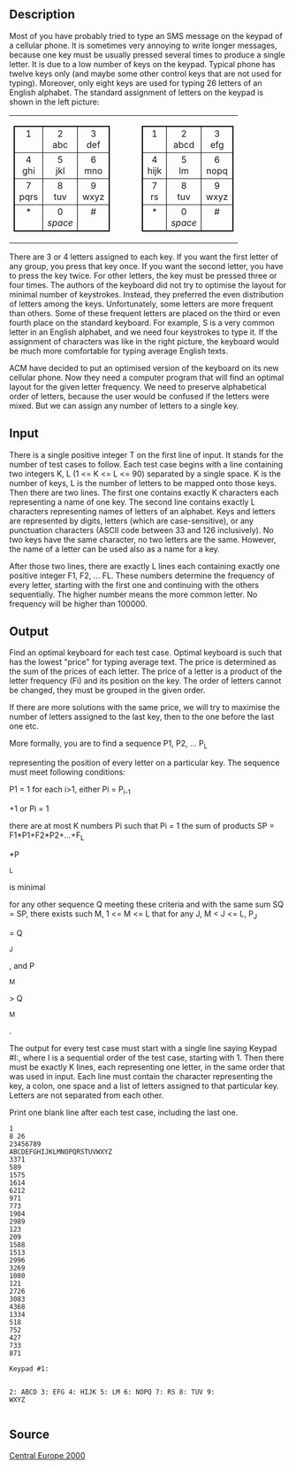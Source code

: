 <h2>Description</h2><p>Most of you have probably tried to type an SMS message on the keypad of a cellular phone. It is sometimes very annoying to write longer messages, because one key must be usually pressed several times to produce a single letter. It is due to a low number of keys on the keypad. Typical phone has twelve keys only (and maybe some other control keys that are not used for typing). Moreover, only eight keys are used for typing 26 letters of an English alphabet. The standard assignment of letters on the keypad is shown in the left picture: 
</p><table align="CENTER"><tbody><tr><td><table bordercolor="BLACK" cellpadding="3" cellspacing="0" border="1"><tbody><tr><td align="CENTER">1<br>&nbsp;</td><td align="CENTER">2<br>abc</td><td align="CENTER">3<br>def</td></tr><tr><td align="CENTER">4<br>ghi</td><td align="CENTER">5<br>jkl</td><td align="CENTER">6<br>mno</td></tr><tr><td align="CENTER">7<br>pqrs</td><td align="CENTER">8<br>tuv</td><td align="CENTER">9<br>wxyz</td></tr><tr><td align="CENTER">*<br>&nbsp;</td><td align="CENTER">0<br><em>space</em></td><td align="CENTER">#<br>&nbsp;</td></tr></tbody></table></td><td>&nbsp;&nbsp;&nbsp;&nbsp;&nbsp;&nbsp;</td><td><table bordercolor="BLACK" cellpadding="3" cellspacing="0" border="1"><tbody><tr><td align="CENTER">1<br>&nbsp;</td><td align="CENTER">2<br>abcd</td><td align="CENTER">3<br>efg</td></tr><tr><td align="CENTER">4<br>hijk</td><td align="CENTER">5<br>lm</td><td align="CENTER">6<br>nopq</td></tr><tr><td align="CENTER">7<br>rs</td><td align="CENTER">8<br>tuv</td><td align="CENTER">9<br>wxyz</td></tr><tr><td align="CENTER">*<br>&nbsp;</td><td align="CENTER">0<br><em>space</em></td><td align="CENTER">#<br>&nbsp;</td></tr></tbody></table></td></tr></tbody></table><p>
</p>There are 3 or 4 letters assigned to each key. If you want the first letter of any group, you press that key once. If you want the second letter, you have to press the key twice. For other letters, the key must be pressed three or four times. The authors of the keyboard did not try to optimise the layout for minimal number of keystrokes. Instead, they preferred the even distribution of letters among the keys. Unfortunately, some letters are more frequent than others. Some of these frequent letters are placed on the third or even fourth place on the standard keyboard. For example, S is a very common letter in an English alphabet, and we need four keystrokes to type it. If the assignment of characters was like in the right picture, the keyboard would be much more comfortable for typing average English texts. 

ACM have decided to put an optimised version of the keyboard on its new cellular phone. Now they need a computer program that will find an optimal layout for the given letter frequency. We need to preserve alphabetical order of letters, because the user would be confused if the letters were mixed. But we can assign any number of letters to a single key. 

<h2>Input</h2><p>There is a single positive integer T on the first line of input. It stands for the number of test cases to follow. Each test case begins with a line containing two integers K, L (1 &lt;= K &lt;= L &lt;= 90) separated by a single space. K is the number of keys, L is the number of letters to be mapped onto those keys. Then there are two lines. The first one contains exactly K characters each representing a name of one key. The second line contains exactly L characters representing names of letters of an alphabet. Keys and letters are represented by digits, letters (which are case-sensitive), or any punctuation characters (ASCII code between 33 and 126 inclusively). No two keys have the same character, no two letters are the same. However, the name of a letter can be used also as a name for a key. 
</p>
After those two lines, there are exactly L lines each containing exactly one positive integer F1, F2, ... FL. These numbers determine the frequency of every letter, starting with the first one and continuing with the others sequentially. The higher number means the more common letter. No frequency will be higher than 100000. 

<h2>Output</h2><p>Find an optimal keyboard for each test case. Optimal keyboard is such that has the lowest "price" for typing average text. The price is determined as the sum of the prices of each letter. The price of a letter is a product of the letter frequency (Fi) and its position on the key. The order of letters cannot be changed, they must be grouped in the given order. 
</p>
If there are more solutions with the same price, we will try to maximise the number of letters assigned to the last key, then to the one before the last one etc. 

More formally, you are to find a sequence P1, P2, ... P<sub>L</sub><p> representing the position of every letter on a particular key. The sequence must meet following conditions: 
</p>
P1 = 1 
for each i&gt;1, either Pi = P<sub>i-1</sub><p>+1 or Pi = 1 
</p>there are at most K numbers Pi such that Pi = 1 
the sum of products SP = F1*P1+F2*P2+...+F<sub>L</sub><p>*P</p><sub>L</sub><p> is minimal 
</p>for any other sequence Q meeting these criteria and with the same sum SQ = SP, there exists such M, 1 &lt;= M &lt;= L that for any J, M &lt; J &lt;= L, P<sub>J</sub><p> = Q</p><sub>J</sub><p>, and P</p><sub>M</sub><p> &gt; Q</p><sub>M</sub><p>. 
</p>The output for every test case must start with a single line saying Keypad #I:, where I is a sequential order of the test case, starting with 1. Then there must be exactly K lines, each representing one letter, in the same order that was used in input. Each line must contain the character representing the key, a colon, one space and a list of letters assigned to that particular key. Letters are not separated from each other. 

Print one blank line after each test case, including the last one.
<pre><code class="language-input1">1
8 26
23456789
ABCDEFGHIJKLMNOPQRSTUVWXYZ
3371
589
1575
1614
6212
971
773
1904
2989
123
209
1588
1513
2996
3269
1080
121
2726
3083
4368
1334
518
752
427
733
871
</code></pre><pre><code class="language-output1">Keypad #1:
2: ABCD
3: EFG
4: HIJK
5: LM
6: NOPQ
7: RS
8: TUV
9: WXYZ</code></pre><h2>Source</h2><a href="searchproblem?field=source&amp;key=Central+Europe+2000">Central Europe 2000</a>